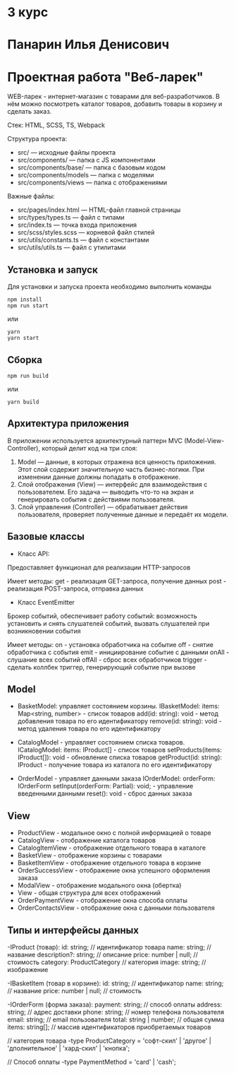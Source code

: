 # 3 курс
# Панарин Илья Денисович
# Проектная работа "Веб-ларек"
WEB-ларек - интернет-магазин с товарами для веб-разработчиков. В нём можно посмотреть каталог товаров, добавить товары в корзину и сделать заказ. 

Стек: HTML, SCSS, TS, Webpack

Структура проекта:
- src/ — исходные файлы проекта
- src/components/ — папка с JS компонентами
- src/components/base/ — папка с базовым кодом
- src/components/models — папка с моделями
- src/components/views — папка с отображениями

Важные файлы:
- src/pages/index.html — HTML-файл главной страницы
- src/types/types.ts — файл с типами
- src/index.ts — точка входа приложения
- src/scss/styles.scss — корневой файл стилей
- src/utils/constants.ts — файл с константами
- src/utils/utils.ts — файл с утилитами

## Установка и запуск
Для установки и запуска проекта необходимо выполнить команды

```
npm install
npm run start
```

или

```
yarn
yarn start
```
## Сборка

```
npm run build
```

или

```
yarn build
```
## Архитектура приложения

В приложении используется архитектурный паттерн MVC (Model-View-Controller), который делит код на три слоя:
1. Model — данные, в которых отражена вся ценность приложения. Этот слой содержит значительную часть бизнес-логики. При изменении данные должны попадать в отображение.
2. Слой отображения (View) — интерфейс для взаимодействия с пользователем. Его задача — выводить что-то на экран и генерировать события с действиями пользователя. 
3. Слой управления (Controller) — обрабатывает действия пользователя, проверяет полученные данные и передаёт их модели.

## Базовые классы

- Класс API:

Предоставляет функционал для реализации HTTP-запросов

   Имеет методы:
      get - реализация GET-запроса, получение данных
      post - реализация POST-запроса, отправка данных


- Класс EventEmitter

Брокер событий, обеспечивает работу событий: возможность установить и снять слушателей событий, вызвать слушателей при возникновении события

   Имеет методы:
      on - установка обработчика на событие
      off - снятие обработчика с события
      emit - инициирование событие с данными
      onAll - слушание всех событий
      offAll - сброс всех обработчиков
      trigger - сделать коллбек триггер, генерирующий событие при вызове


## Model

- BasketModel: управляет состоянием корзины.
   IBasketModel:
      items: Map<string, number> - список товаров
      add(id: string): void - метод добавления товара по его идентификатору
      remove(id: string): void - метод удаления товара по его идентификатору

- CatalogModel - управляет состоянием списка товаров.
   ICatalogModel:
      items: IProduct[] - список товаров
      setProducts(items: IProduct[]): void - обновление списка товаров
      getProduct(id: string): IProduct - получение товара из каталога по его идентификатору

- OrderModel - управляет данными заказа
   IOrderModel:
      orderForm: IOrderForm
      setInput(orderForm: Partial<IOrderForm>): void; - управление введенными данными
      reset(): void - сброс данных заказа

## View

 - ProductView - модальное окно с полной информацией о товаре
 - CatalogView - отображение каталога товаров
 - CatalogItemView - отображение отдельного товара в каталоге
 - BasketView - отображение корзины с товарами
 - BasketItemView - отображение отдельного товара в корзине
 - OrderSuccessView - отображение окна успешного оформления заказа
 - ModalView - отображение модального окна (обертка)
 - View - общая структура для всех отображений
 - OrderPaymentView - отображение окна способа оплаты
 - OrderContactsView - отображение окна с данными пользователя

 ## Типы и интерфейсы данных

 -IProduct (товар):
    id: string;                  // идентификатор товара
    name: string;                // название 
    description?: string;        // описание 
    price: number | null;        // стоимость
    category: ProductCategory    // категория
    image: string;               // изображение

 -IBasketItem (товар в корзине):
    id: string;                  // идентификатор 
    name: string;                // название 
    price: number | null;        // стоимость

 -IOrderForm (форма заказа):
    payment: string;            // способ оплаты
    address: string;            // адрес доставки
    phone: string;              // номер телефона пользователя
    email: string;              // email пользователя
    total: string | number;     // общая сумма
    items: string[];            // массив идентификаторов приобретаемых товаров

 // категория товара
 -type ProductCategory = 'софт-скил' | 'другое' | 'дполнительное' | 'хард-скил' | 'кнопка';

 // Способ оплаты
 -type PaymentMethod = 'card' | 'cash';
